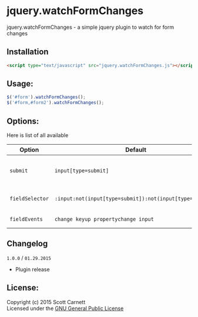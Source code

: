 # jquery.watchFormChanges

jquery.watchFormChanges - a simple jquery plugin to watch for form changes

## Installation

```html
<script type="text/javascript" src="jquery.watchFormChanges.js"></script>
```

## Usage:

```javascript
$('#form').watchFormChanges();
$('#form,#form2').watchFormChanges();
```

## Options:

Here is list of all available

| Option | Default | Type | Description
|--------|---------|------|------------
| `submit` | `input[type=submit]` | string | Selector for the form submit button
| `fieldSelector` | `:input:not(input[type=submit]):not(input[type=button])` | string | Selector for the fields to target
| `fieldEvents` | `change keyup propertychange input` | string | Events to watch for

## Changelog

`1.0.0` / `01.29.2015`

- Plugin release

## License:
Copyright (c) 2015 Scott Carnett  
Licensed under the [GNU General Public License](http://opensource.org/licenses/GPL-2.0)